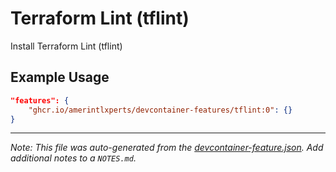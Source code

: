 
# Terraform Lint (tflint)

Install Terraform Lint (tflint)

## Example Usage

```json
"features": {
    "ghcr.io/amerintlxperts/devcontainer-features/tflint:0": {}
}
```





---

_Note: This file was auto-generated from the [devcontainer-feature.json](https://github.com/amerintlxperts/devcontainer-features/blob/main/src/tflint/devcontainer-feature.json).  Add additional notes to a `NOTES.md`._
